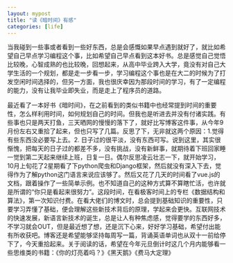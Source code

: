 ```yaml
---
layout: mypost
title: "读《暗时间》有感"
categories: [life]
--- 
```


当我碰到一些事或者看到一些好东西，总是会感慨如果早点遇到就好了，就比如希望自己早点学习编程这个事，比如希望自己早点看到这本好书。总是感觉自己觉悟比较晚，心智成熟的也比较晚，回想起来，从高中毕业跨入大学，竟没有对自己大学生活的一个规划，都是走一步看一步，学习编程这个事也是在大二的时候为了打发空闲时间选择的，但另一方面，我也很庆幸因为那段时间的学习，有了一定编程的能力，没有让我毕业即失业，而是走上了程序员的道路。

最近看了一本好书《暗时间》，在之前看到的类似书籍中也经常提到时间的重要性，怎么样利用时间，如何规划自己的时间。但我也是听进去并没有付诸实践。有些事也只是两天打鱼，三天晒网的慢慢的落下了，就好比写博客这件事，从今年9月份左右又重拾了起来，但也只写了几篇。反思了下，无非就这两个原因：1.觉得有些东西没必要写上去。2. 日子过的很平淡，没有东西可写。说到这里，其实很惭愧，把每天的日子过的都差不多，没有挑战，没有新鲜事，就期待着下班回家睡一觉到第二天起来继续上班，日复一日。偶尔反思凌云壮志一下，就开始学习，10月上旬花了2星期看了下python爬虫和Django框架，然后就没有深入下去，觉得作为了解python这门语言来说应该够了。然后又花了几天的时间看了vue.js的文档，跟着操作了一些简单示例。也不知道自己的这种方式算不算瞎忙活，也许就是所谓的“你只是看起来很努力”。这段时间，在看极客时间上的专栏《数据结构和算法》，第一次知识付费。在看大佬们的博文时，总会提到基础知识的重要性，只要学习弄懂了基础，便会理解这些新技术背后的原理，学起来会更快。互联网技术的快速发展，新语言新技术的诞生，总是让人有种焦虑感，觉得要学的东西好多，不学习就会OUT，但是最近想了想，还是沉下心来，好好学习基础，希望付出能有所收获吧。博客还是希望能够坚持每周写一篇，背诵英语单词也从双十一前给停下了，今天重拾起来。关于阅读的话，希望在今年元旦倒计时这几个月内能够看一些思维类的书籍：《你的灯亮着吗？》《黑天鹅》《费马大定理》


